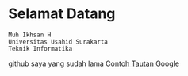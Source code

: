 # Selamat Datang
```
Muh Ikhsan H
Universitas Usahid Surakarta
Teknik Informatika
```
github saya yang sudah lama
[Contoh Tautan Google](https://github.com/NiaNyaa/)


<!--
**MuhIkhsanH/MuhIkhsanH** is a ✨ _special_ ✨ repository because its `README.md` (this file) appears on your GitHub profile.

Here are some ideas to get you started:

- 🔭 I’m currently working on ...
- 🌱 I’m currently learning ...
- 👯 I’m looking to collaborate on ...
- 🤔 I’m looking for help with ...
- 💬 Ask me about ...
- 📫 How to reach me: ...
- 😄 Pronouns: ...
- ⚡ Fun fact: ...
-->
